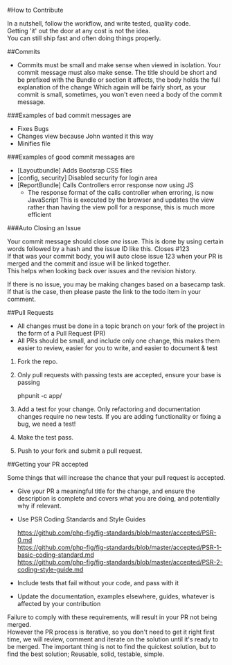 #How to Contribute

In a nutshell, follow the workflow, and write tested, quality code.  
Getting 'it' out the door at any cost is not the idea.  
You can still ship fast and often doing things properly.

##Commits

* Commits must be small and make sense when viewed in isolation. Your commit message
 must also make sense. The title should be short and be prefixed with the 
 Bundle or section it affects, the body holds the full explanation of the change
 Which again will be fairly short, as your commit is small, sometimes, you won't even need
 a body of the commit message.

###Examples of bad commit messages are

 * Fixes Bugs
 * Changes view because John wanted it this way
 * Minifies file

###Examples of good commit messages are

 * [Layoutbundle] Adds Bootsrap CSS files
 * [config, security] Disabled security for login area
 * [ReportBundle] Calls Controllers error response now using JS
     * The response format of the calls controller when erroring, is now JavaScript
      This is executed by the browser and updates the view rather than having
      the view poll for a response, this is much more efficient


###Auto Closing an Issue

Your commit message should close *one* issue. This is done by using certain words
 followed by a hash and the issue ID like this. Closes #123  
If that was your commit body, you will auto close issue 123 when your PR is merged
and the commit and issue will be linked together.  
This helps when looking back over issues and the revision history.

If there is no issue, you may be making changes based on a basecamp task.  
If that is the case, then please paste the link to the todo item in your comment.

##Pull Requests

* All changes must be done in a topic branch on your fork of the project in 
 the form of a Pull Request (PR)
* All PRs should be small, and include only one change, this makes them easier to
 review, easier for you to write, and easier to document & test

1) Fork the repo.

2) Only pull requests with passing tests are accepted, ensure your base is passing

    phpunit -c app/

3) Add a test for your change. Only refactoring and documentation changes
require no new tests. If you are adding functionality or fixing a bug, we need
a test!

4) Make the test pass.

5) Push to your fork and submit a pull request.

##Getting your PR accepted

Some things that will increase the chance that your pull request is accepted.

* Give your PR a meaningful title for the change, and ensure the description
 is complete and covers what you are doing, and potentially why if relevant.

* Use PSR Coding Standards and Style Guides

    https://github.com/php-fig/fig-standards/blob/master/accepted/PSR-0.md  
    https://github.com/php-fig/fig-standards/blob/master/accepted/PSR-1-basic-coding-standard.md  
    https://github.com/php-fig/fig-standards/blob/master/accepted/PSR-2-coding-style-guide.md


* Include tests that fail without your code, and pass with it
* Update the documentation, examples elsewhere, guides,
  whatever is affected by your contribution

Failure to comply with these requirements, will result in your PR not being merged.  
However the PR process is iterative, so you don't need to get it right first time,
we will review, comment and iterate on the solution until it's ready to be merged.
The important thing is not to find the quickest solution, but to find the best solution; Reusable, solid, testable, simple.
